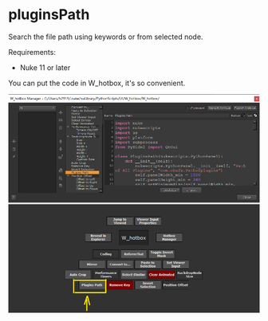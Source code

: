 # pluginsPath

Search the file path using keywords or from selected node.


Requirements:

- Nuke 11 or later


You can put the code in W_hotbox, it's so convenient.



<img src="/images/W_hotbox_pluginsPath.png">

<img src="/images/W_hotbox_pluginsPath_2.png">
